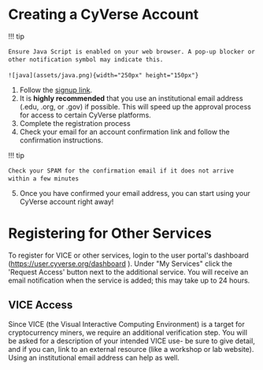# Creating a CyVerse Account

!!! tip

	Ensure Java Script is enabled on your web browser. A pop-up blocker or other notification symbol may indicate this.

	![java](assets/java.png){width="250px" height="150px"}

1. Follow the [signup link](https://user.cyverse.org/register).
2. It is **highly recommended** that you use an institutional email address (.edu, .org, or .gov) if possible. This will speed up the approval process for access to certain CyVerse platforms.
3.  Complete the registration process
4.  Check your email for an account confirmation link and follow the confirmation instructions.

!!! tip

	Check your SPAM for the confirmation email if it does not arrive within a few minutes

5. Once you have confirmed your email address, you can start using your CyVerse account right away!

# Registering for Other Services

To register for VICE or other services, login to the user portal's dashboard (<https://user.cyverse.org/dashboard> ). Under "My Services" click the 'Request Access' button next to the additional service. You will receive an email notification when the service is added; this may take up to 24 hours.

## VICE Access

Since VICE (the Visual Interactive Computing Environment) is a target for cryptocurrency miners, we require an additional verification step. You will be asked for a description of your intended VICE use- be sure to give detail, and if you can, link to an external resource (like a workshop or lab website). Using an institutional email address can help as well.
